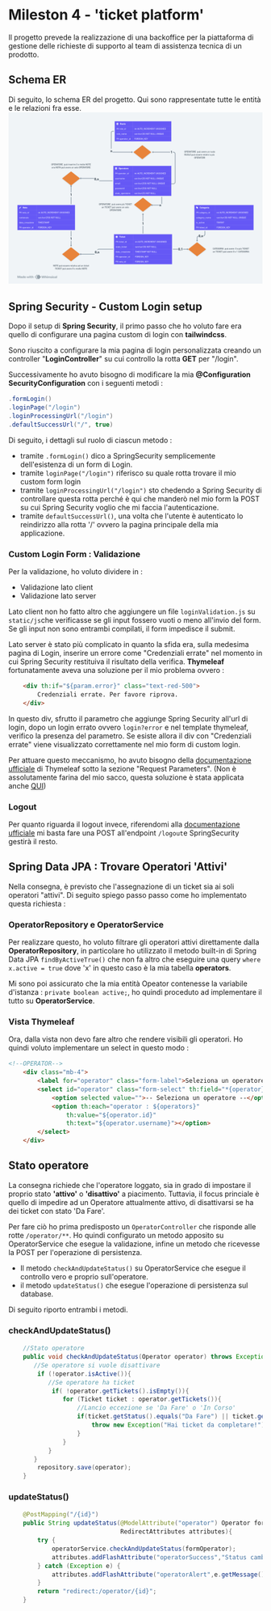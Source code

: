 # Mileston 4 - 'ticket platform'
Il progetto prevede la realizzazione di una backoffice per la piattaforma di gestione delle richieste di supporto al team di assistenza tecnica di un prodotto.

## Schema ER
Di seguito, lo schema ER del progetto. Qui sono rappresentate tutte le entità e le relazioni fra esse.
![schema](/src/main/resources/static/images/ER.png)

## Spring Security - Custom Login setup
Dopo il setup di **Spring Security**, il primo passo che ho voluto fare era quello di configurare una pagina custom di login con **tailwindcss**.

Sono riuscito a configurare la mia pagina di login personalizzata creando un controller "**LoginController**" su cui controllo la rotta **GET** per "/login".

Successivamente ho avuto bisogno di modificare la mia **@Configuration SecurityConfiguration** con i seguenti metodi :
```java
.formLogin()
.loginPage("/login")
.loginProcessingUrl("/login")
.defaultSuccessUrl("/", true)
```
Di seguito, i dettagli sul ruolo di ciascun metodo :
- tramite `.formLogin()` dico a SpringSecurity semplicemente dell'esistenza di un form di Login.
- tramite `loginPage("/login")` riferisco su quale rotta trovare il mio custom form login
- tramite `loginProcessingUrl("/login")` sto chedendo a Spring Security di controllare questa rotta perché è qui che manderò nel mio form la POST su cui Spring Security voglio che mi faccia l'autenticazione.
- tramite `defaultSuccessUrl()`, una volta che l'utente è autenticato lo reindirizzo alla rotta '/' ovvero la pagina principale della mia applicazione.


### Custom Login Form : Validazione
Per la validazione, ho voluto dividere in :
- Validazione lato client
- Validazione lato server

Lato client non ho fatto altro che aggiungere un file `loginValidation.js` su `static/js`che verificasse se gli input fossero vuoti o meno all'invio del form.
Se gli input non sono entrambi compilati, il form impedisce il submit.

Lato server è stato più complicato in quanto la sfida era, sulla medesima pagina di Login, inserire un errore come "Credenziali errate" nel momento in cui Spring Security restituiva il risultato della verifica.
**Thymeleaf** fortunatamente aveva una soluzione per il mio problema ovvero :
```html
    <div th:if="${param.error}" class="text-red-500">
        Credenziali errate. Per favore riprova.
    </div>
```

In questo div, sfrutto il parametro che aggiunge Spring Security all'url di login, dopo un login errato ovvero `login?error` e nel template thymeleaf, verifico la presenza del parametro.
Se esiste allora il div con "Credenziali errate" viene visualizzato correttamente nel mio form di custom login.

Per attuare questo meccanismo, ho avuto bisogno della [documentazione ufficiale](https://www.thymeleaf.org/doc/articles/springmvcaccessdata.html) di Thymeleaf sotto la sezione "Request Parameters". (Non è assolutamente farina del mio sacco, questa soluzione è stata applicata anche [QUI](https://stackoverflow.com/questions/13261794/display-error-messages-in-spring-login))

### Logout
Per quanto riguarda il logout invece, riferendomi alla [documentazione ufficiale](https://docs.spring.io/spring-security/reference/servlet/authentication/logout.html#:~:text=an%20Identity%20Provider-,Understanding%20Logout%E2%80%99s%20Architecture,exercise%20its%20default%20LogoutSuccessHandler%20which%20redirects%20to%20/login%3Flogout.,-Customizing%20Logout%20URIs) mi basta fare una POST all'endpoint `/logout`e SpringSecurity gestirà il resto.

## Spring Data JPA : Trovare Operatori 'Attivi'
Nella consegna, è previsto che l'assegnazione di un ticket sia ai soli operatori "attivi".
Di seguito spiego passo passo come ho implementato questa richiesta : 

### OperatorRepository e OperatorService
Per realizzare questo, ho voluto filtrare gli operatori attivi direttamente dalla **OperatorRepository**, in particolare ho utilizzato il metodo built-in di Spring Data JPA `findByActiveTrue()` che non fa altro che eseguire una query `where x.active = true` dove 'x' in questo caso è la mia tabella **operators**.

Mi sono poi assicurato che la mia entità Opeator contenesse la variabile d'istanza : `private boolean active;`, ho quindi proceduto ad implementare il tutto su **OperatorService**.

### Vista Thymeleaf
Ora, dalla vista non devo fare altro che rendere visibili gli operatori. Ho quindi voluto implementare un select in questo modo : 

```html
<!--OPERATOR-->
    <div class="mb-4">
        <label for="operator" class="form-label">Seleziona un operatore</label>
        <select id="operator" class="form-select" th:field="*{operator}">
            <option selected value="">-- Seleziona un operatore --</option>
            <option th:each="operator : ${operators}" 
                th:value="${operator.id}" 
                th:text="${operator.username}"></option>
        </select>
    </div>
```
## Stato operatore
La consegna richiede che l'operatore loggato, sia in grado di impostare il proprio stato **'attivo'** o **'disattivo'** a piacimento.
Tuttavia, il focus princiale è quello di impedire ad un Operatore attualmente attivo, di disattivarsi se ha dei ticket con stato 'Da Fare'.

Per fare ciò ho prima predisposto un `OperatorController` che risponde alle rotte `/operator/**`. Ho quindi configurato un metodo apposito su
OperatorService che esegue la validazione, infine un metodo che ricevesse la POST per l'operazione di persistenza.
- Il metodo `checkAndUpdateStatus()` su OperatorService che esegue il controllo vero e proprio sull'operatore.
- il metodo `updateStatus()` che esegue l'operazione di persistenza sul database.

Di seguito riporto entrambi i metodi.


### checkAndUpdateStatus()
```java
    //Stato operatore
    public void checkAndUpdateStatus(Operator operator) throws Exception{
       //Se operatore si vuole disattivare
        if (!operator.isActive()){
           //Se operatore ha ticket
            if( !operator.getTickets().isEmpty()){
               for (Ticket ticket : operator.getTickets()){
                   //Lancio eccezione se 'Da Fare' o 'In Corso'
                   if(ticket.getStatus().equals("Da Fare") || ticket.getStatus().equals("In Corso")){
                       throw new Exception("Hai ticket da completare!");
                   }
               }
           }
       }
        repository.save(operator);
    }
```

### updateStatus()

```java
    @PostMapping("/{id}")
    public String updateStatus(@ModelAttribute("operator") Operator formOperator,
                               RedirectAttributes attributes){
        try {
            operatorService.checkAndUpdateStatus(formOperator);
            attributes.addFlashAttribute("operatorSuccess","Status cambiato correttamente!");
        } catch (Exception e) {
            attributes.addFlashAttribute("operatorAlert",e.getMessage());
        }
        return "redirect:/operator/{id}";
    }
```
